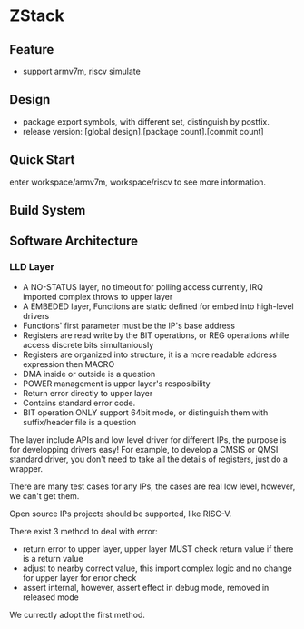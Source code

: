 # ZStack

## Feature

* support armv7m, riscv simulate

## Design

* package export symbols, with different set, distinguish by postfix.
* release version: [global design].[package count].[commit count]

## Quick Start

enter workspace/armv7m, workspace/riscv to see more information.

## Build System

## Software Architecture

### LLD Layer

* A NO-STATUS layer, no timeout for polling access currently, IRQ imported complex throws to upper layer
* A EMBEDED layer, Functions are static defined for embed into high-level drivers
* Functions' first parameter must be the IP's base address
* Registers are read write by the BIT operations, or REG operations while access discrete bits simultaniously
* Registers are organized into structure, it is a more readable address expression then MACRO
* DMA inside or outside is a question
* POWER management is upper layer's resposibility
* Return error directly to upper layer
* Contains standard error code.
* BIT operation ONLY support 64bit mode, or distinguish them with suffix/header file is a question

The layer include APIs and low level driver for different IPs, the purpose is for developping drivers
easy! For example, to develop a CMSIS or QMSI standard driver, you don't need to take all the details of
registers, just do a wrapper.

There are many test cases for any IPs, the cases are real low level, however, we can't get them.

Open source IPs projects should be supported, like RISC-V.

There exist 3 method to deal with error:

* return error to upper layer, upper layer MUST check return value if there is a return value
* adjust to nearby correct value, this import complex logic and no change for upper layer for error check
* assert internal, however, assert effect in debug mode, removed in released mode

We currectly adopt the first method.
